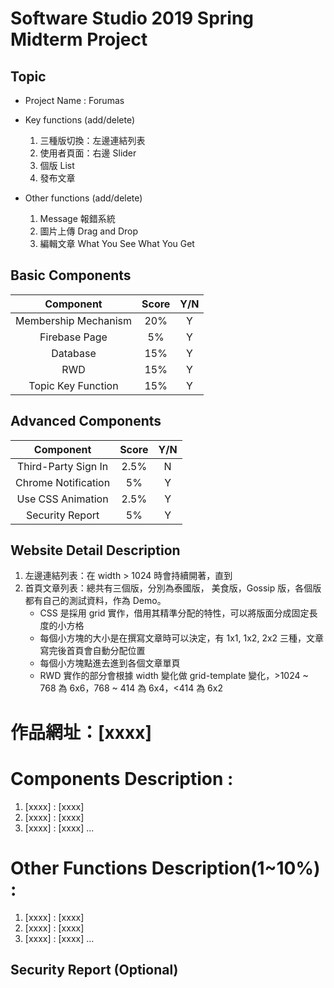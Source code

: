 # Software Studio 2019 Spring Midterm Project

## Topic
* Project Name : Forumas
* Key functions (add/delete)
    1. 三種版切換：左邊連結列表
    2. 使用者頁面：右邊 Slider
    3. 個版 List
    4. 發布文章
    
* Other functions (add/delete)
    1. Message 報錯系統
    2. 圖片上傳 Drag and Drop
    3. 編輯文章 What You See What You Get

## Basic **Components**
|Component|Score|Y/N|
|:-:|:-:|:-:|
|Membership Mechanism|20%|Y|
|Firebase Page|5%|Y|
|Database|15%|Y|
|RWD|15%|Y|
|Topic Key Function|15%|Y|

## Advanced Components
|Component|Score|Y/N|
|:-:|:-:|:-:|
|Third-Party Sign In|2.5%|N|
|Chrome Notification|5%|Y|
|Use CSS Animation|2.5%|Y|
|Security Report|5%|Y|

## Website Detail Description

1. 左邊連結列表：在 width > 1024 時會持續開著，直到
2. 首頁文章列表：總共有三個版，分別為泰國版，
美食版，Gossip 版，各個版都有自己的測試資料，作為 Demo。
   - CSS 是採用 grid 實作，借用其精準分配的特性，可以將版面分成固定長度的小方格
   - 每個小方塊的大小是在撰寫文章時可以決定，有 1x1, 1x2, 2x2 三種，文章寫完後首頁會自動分配位置
   - 每個小方塊點進去進到各個文章單頁
   - RWD 實作的部分會根據 width 變化做 grid-template 變化，>1024 ~ 768 為 6x6，768 ~ 414 為 6x4，<414 為 6x2

# 作品網址：[xxxx]

# Components Description : 
1. [xxxx] : [xxxx]
2. [xxxx] : [xxxx]
3. [xxxx] : [xxxx]
...

# Other Functions Description(1~10%) : 
1. [xxxx] : [xxxx]
2. [xxxx] : [xxxx]
3. [xxxx] : [xxxx]
...

## Security Report (Optional)
